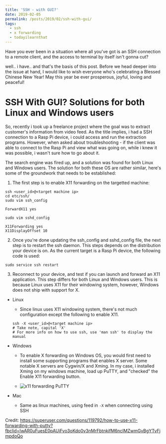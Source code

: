 ```yaml
---
title: 'SSH - with GUI?'
date: 2019-02-05
permalink: /posts/2019/02/ssh-with-gui/
tags:
  - ssh
  - x forwarding
  - todayilearnthat
---
```




Have you ever been in a situation where all you've got is an SSH connection to a remote client, and the access to terminal by itself isn't gonna cut? 

well.. i have.. and that's the basis of this post. Before we head deeper into the issue at hand, I would like to wish everyone who's celebrating a Blessed Chinese New Year! May this year be ever prosperous, joyful, loving and peaceful! 

SSH With GUI? Solutions for both Linux and Windows users
======

So, recently i took up a freelance project where the goal was to extract customer's information from video feed. As the title implies, i had a SSH connection to a Rasp Pi device, i could access and run the extraction programs. However, when asked about troubleshooting - if the client was able to connect to the Rasp Pi and view what was going on, while i knew it was possible, i wasn't sure how to go about it.

The search engine was fired up, and a solution was found for both Linux and Windows users. The solution for both these OS are rather similar, here's some of the groundwork that needs to be established:

1) The first step is to enable X11 forwarding on the targetted machine:
```
ssh <user_id>@<target machine ip>
cd etc/ssh/
sudo vim ssh_config
```
```
ForwardX11 yes
```
```
sudo vim sshd_config
```
```
X11Forwarding yes
X11DisplayOffset 10
```

2) Once you're done updating the ssh_config and sshd_config file, the next step is to restart the ssh daemon. This steps depends on the distribution your device is on. As the current target is a Rasp Pi device, the following code is used:
```
sudo service ssh restart
```

3) Reconnect to your device, and test if you can launch and forward an X11 application. This step differs for both Linux and Windows users. This is because Linux uses X11 for their windowing system, however, Windows does not ship with support for X.

* Linux 
  * Since linux uses X11 windowing system, there's not much configuration except the following to enable X11.
  ```
  ssh -X <user_id>@<target machine ip> 
  # Take note, capital 'X'
  # For more info on how to use ssh, use 'man ssh' to display the manual
  ```

* Windows
  * To enable X forwarding on Windows OS, you would first need to install some supporting programs that enables X server. Some notable X servers are Cygwin/X and Xming. In my case, i installed Xming on my windows machine, load up PuTTY, and "checked" the Enable X11 forwarding button. 

  * ![x11 forwarding PuTTY](https://i.stack.imgur.com/B7r4t.png "PuTTY X11 forwarding")

* Mac
  * Same as linux machines, using feed in `-X` when connecting using SSH 

Credit:
https://superuser.com/questions/119792/how-to-use-x11-forwarding-with-putty?fbclid=IwAR0uFuesE0pAUiFvo3oKdo0v3nMrFbtnkifM6ncIMZwmGvBgYTvFjmpdoQo

